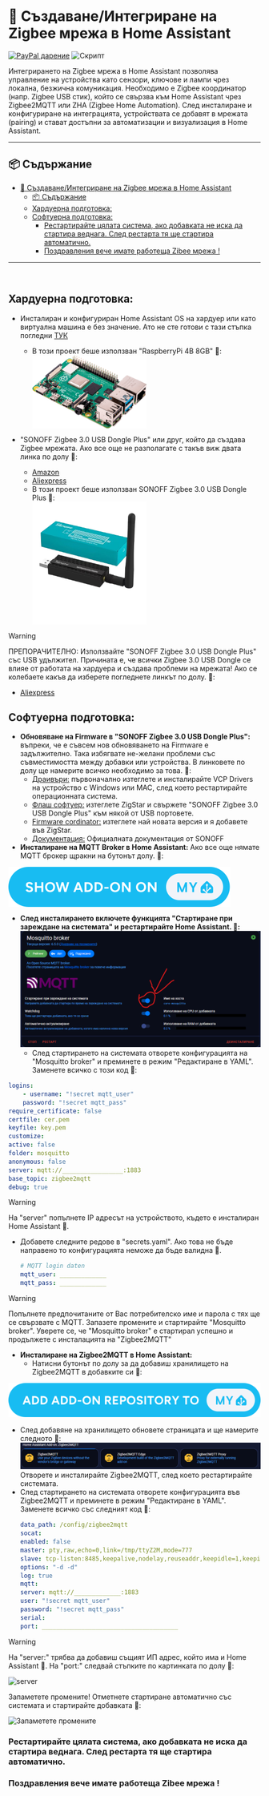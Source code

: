 # 🛜 Създаване/Интегриране на Zigbee мрежа в Home Assistant
[![PayPal дарение](https://img.shields.io/badge/PayPal-Дари-синьо?logo=paypal)](https://www.paypal.com/donate/?hosted_button_id=AAWFZVF2XCP5A)
![Скрипт](https://img.shields.io/badge/logo-yaml-green?logo=yaml)

Интегрирането на Zigbee мрежа в Home Assistant позволява управление на устройства като сензори, ключове и лампи чрез локална, безжична комуникация. Необходимо е Zigbee координатор (напр. Zigbee USB стик), който се свързва към Home Assistant чрез Zigbee2MQTT или ZHA (Zigbee Home Automation). След инсталиране и конфигуриране на интеграцията, устройствата се добавят в мрежата (pairing) и стават достъпни за автоматизации и визуализация в Home Assistant.

---

## 📦 Съдържание

- [🛜 Създаване/Интегриране на Zigbee мрежа в Home Assistant](#-създаванеинтегриране-на-zigbee-мрежа-в-home-assistant)
  - [📦 Съдържание](#-съдържание)
  - [Хардуерна подготовка:](#хардуерна-подготовка)
  - [Софтуерна подготовка:](#софтуерна-подготовка)
    - [Рестартирайте цялата система, ако добавката не иска да стартира веднага. След рестарта тя ще стартира автоматично.](#рестартирайте-цялата-система-ако-добавката-не-иска-да-стартира-веднага-след-рестарта-тя-ще-стартира-автоматично)
    - [Поздравления вече имате работеща Zibee мрежа !](#поздравления-вече-имате-работеща-zibee-мрежа-)

---

<br>

##  Хардуерна подготовка:

- Инсталиран и конфигуриран Home Assistant OS на хардуер или като виртуална машина е без значение. Ато не сте готови с тази стъпка погледни [ТУК](https://www.home-assistant.io/installation/)
  - В този проект беше използван "RaspberryPi 4B 8GB" 🔽:<br> <img align="center" src="/img/RASP PI 4B.png" width="50%" height="50%">


- "SONOFF Zigbee 3.0 USB Dongle Plus" или друг, който да създава Zigbee мрежата. Ако все още не разполагате с такъв виж двата линка по долу 🔽:
  - [Amazon](https://www.amazon.de/dp/B09KZX4WSB?ref=ppx_yo2ov_dt_b_fed_asin_title)
  - [Aliexpress](https://de.aliexpress.com/item/1005004266559661.html?spm=a2g0o.productlist.main.1.29cfYELkYELkj7&algo_pvid=d6c4c86f-f945-433c-addd-962a0da0c955&algo_exp_id=d6c4c86f-f945-433c-addd-962a0da0c955-0&pdp_npi=4%40dis%21EUR%2138.16%2120.99%21%21%2140.55%2122.30%21%402103890117306177577828936efd34%2112000028571354347%21sea%21DE%21749630241%21X&curPageLogUid=DHGOVitBimE5&utparam-url=scene%3Asearch%7Cquery_from%3A) 
  - В този проект беше използван SONOFF Zigbee 3.0 USB Dongle Plus 🔽: <br> <img align="center" src="/img/Sonoff zigbee3.0 Dongel.png" width="50%" height="50%">
> [!WARNING]
>ПРЕПОРАЧИТЕЛНО: Използвайте  "SONOFF Zigbee 3.0 USB Dongle Plus" със USB удължител. Причината е, че всички Zigbee 3.0 USB Dongle се влияе от работата на хардуера и създава проблеми на мрежата! Ако се колебаете какъв да изберете погледнете линкът по долу. 🔽:
>    - [Aliexpress](https://de.aliexpress.com/item/1005007442670601.html?spm=a2g0o.order_list.order_list_main.75.6e4f5c5f9wWYJ0&gatewayAdapt=glo2deu)
## Софтуерна подготовка:
- **Обновяване на Firmware в "SONOFF Zigbee 3.0 USB Dongle Plus":** въпреки, че е съвсем нов обновяването на Firmware е задължително. Така избягвате не-желани проблеми със съвместимостта между добавки или устройства. В линковете по долу ще намерите всичко необходимо за това. 🔽:
  - [Драивъри:](https://www.silabs.com/developer-tools/usb-to-uart-bridge-vcp-drivers?tab=downloads) първоначално изтеглете и инсталирайте VCP Drivers на устройство с Windows или MAC, след което рестартирайте операционната система.
  - [Флаш софтуер:](https://zig-star.com/radio-docs/quick-start/#5have-fun) изтеглете ZigStar и свържете "SONOFF Zigbee 3.0 USB Dongle Plus" към някой от USB портовете.
  - [Firmware cordinator:](https://github.com/Koenkk/Z-Stack-firmware/tree/master/coordinator/Z-Stack_3.x.0/bin) изтеглете най новата версия и я добавете във ZigStar.
  - [Документация:](https://sonoff.tech/wp-content/uploads/2022/11/SONOFF-Zigbee-3.0-USB-dongle-plus-firmware-flashing-.pdf) Официалната документация от SONOFF
- **Инсталиране на MQTT Broker в Home Assistant:** Ако все още нямате MQTT брокер щракни на бутонът долу. 🔽:<br>
<a href="https://my.home-assistant.io/redirect/supervisor_addon/?addon=core_mosquitto">
    <img align="center" src="/img/button ADD-ON ON.svg" >
</a><br>

- **След инсталирането включете функцията "Стартиране при зареждане на системата" и рестартирайте Home Assistant. 🔽:**
![Стартиране при зареждане на системата](/img/mqtt_autostart.png)
  - След стартирането на системата отворете конфигурацията на "Mosquitto broker" и преминете в режим "Редактиране в YAML". Заменете всичко с този код 🔽:

```yaml
logins:
    - username: "!secret mqtt_user"
    password: "!secret mqtt_pass"
require_certificate: false
certfile: cer.pem
keyfile: key.pem
customize:
active: false
folder: mosquitto
anonymous: false
server: mqtt://_________________:1883
base_topic: zigbee2mqtt
debug: true
```
> [!WARNING]
>На "server" попълнете IP адресът на устройството, където е инсталиран Home Assistant 🔼.
  - Добавете следните редове в "secrets.yaml". Ако това не бъде направено то конфигурацията неможе да бъде валидна 🔽.

    ```yaml
    # MQTT login daten
    mqtt_user: _____________
    mqtt_pass: _____________
    ```

> [!WARNING]
>Попълнете предпочитаните от Вас потребителско име и парола  с тях ще се свързвате с MQTT. Запазете промените и стартирайте "Mosquitto broker". Уверете се, че "Mosquitto broker" е стартирал успешно и продължете с инсталацията на "Zigbee2MQTT"
- **Инсталиране на Zigbee2MQTT в Home Assistant:**
  - Натисни бутонът по долу за да добавиш хранилището на Zigbee2MQTT в добавките си 🔽:

[![repo](/img/button%20ADD%20ADD-ON%20REPOSITORY%20TO%20MY.svg)](https://my.home-assistant.io/redirect/supervisor_add_addon_repository/?repository_url=https%3A%2F%2Fgithub.com%2Fzigbee2mqtt%2Fhassio-zigbee2mqtt)
  - След добавяне на хранилището обновете страницата и ще намерите следното 🔽:
![repoo](/img/zigbee2mqtt_repo.png)
Отворете и инсталирайте Zigbee2MQTT, след което рестартирайте системата.
  - След стартирането на системата отворете конфигурацията във Zigbee2MQTT и преминете в режим "Редактиране в YAML". Заменете всичко със следният код 🔽:
    ```yaml
    data_path: /config/zigbee2mqtt
    socat:
    enabled: false
    master: pty,raw,echo=0,link=/tmp/ttyZ2M,mode=777
    slave: tcp-listen:8485,keepalive,nodelay,reuseaddr,keepidle=1,keepintvl=1,keepcnt=5
    options: "-d -d"
    log: true
    mqtt:
    server: mqtt://_____________:1883  
    user: "!secret mqtt_user"
    password: "!secret mqtt_pass"
    serial:
    port: ______________________________________
    ``` 
> [!WARNING]
>На "server:" трябва да добавиш същият ИП адрес, който има и Home Assistant 🔼. На "port:" следвай стъпките по картинката по долу  🔽:
>
>![server](/img/patch_usb_port002.gif)
>
>Запаметете промените! Отметнете стартиране автоматично със системата и стартирайте добавката 🔽:
>
>![Запаметете промените](/img/Zegbee_save_and_start.gif)

### Рестартирайте цялата система, ако добавката не иска да стартира веднага. След рестарта тя ще стартира автоматично.
### Поздравления вече имате работеща Zibee мрежа !
